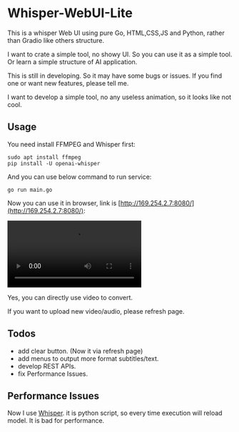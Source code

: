 # Whisper-WebUI-Lite
This is a whisper Web UI using pure Go, HTML,CSS,JS and Python, rather than Gradio like others structure.

I want to crate a simple tool, no showy UI. So you can use it as a simple tool. Or learn a simple structure of AI application.

This is still in developing. So it may have some bugs or issues. If you find one or want new features, please tell me.

I want to develop a simple tool, no any useless animation, so it looks like not cool.

## Usage
You need install FFMPEG and Whisper first:

```
sudo apt install ffmpeg
pip install -U openai-whisper
```

And you can use below command to run service:

```
go run main.go
```

Now you can use it in browser, link is [http://169.254.2.7:8080/](http://169.254.2.7:8080/):

![usage.mov](usage.mov)

Yes, you can directly use video to convert.

If you want to upload new video/audio, please refresh page.

## Todos
- add clear button. (Now it via refresh page)
- add menus to output more format subtitles/text.
- develop REST APIs.
- fix Performance Issues.

## Performance Issues
Now I use [Whisper](https://github.com/openai/whisper). it is python script, so every time execution will reload model. It is bad for performance.

